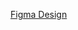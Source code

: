 [Figma Design](https://www.figma.com/file/lh6wLxLvNdLXes0Oe47Hj9/Roofing-(Community)?type=design&node-id=302-5&mode=design&t=3MWuY55e2eVoKmIy-0)